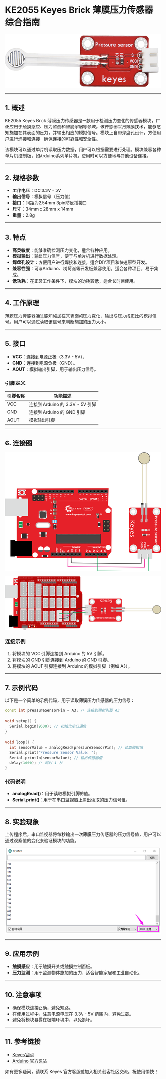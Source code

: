 # KE2055 Keyes Brick 薄膜压力传感器综合指南

![image-20250317163248312](media/image-20250317163248312.png)

---

## 1. 概述
KE2055 Keyes Brick 薄膜压力传感器是一款用于检测压力变化的传感器模块，广泛应用于触摸感应、压力监测和智能家居等领域。该传感器采用薄膜技术，能够感知施加在其表面的压力，并输出相应的模拟信号。模块上自带焊盘孔设计，方便用户进行焊接和连接，确保连接的可靠性和安全性。

该模块可以通过单片机读取压力数据，用户可以根据需要进行处理。模块兼容各种单片机控制板，如Arduino系列单片机，使用时可以方便地与其他设备连接。

---

## 2. 规格参数
- **工作电压**：DC 3.3V - 5V  
- **输出信号**：模拟信号（压力值）  
- **接口**：间距为2.54mm 3pin防反插接口  
- **尺寸**：34mm x 28mm x 14mm  
- **重量**：2.8g  

---

## 3. 特点
- **高灵敏度**：能够准确检测压力变化，适合各种应用。
- **模拟输出**：输出压力信号，便于与单片机进行数据处理。
- **焊盘孔设计**：方便用户进行焊接和连接，适合DIY项目和快速原型开发。
- **兼容性强**：可与Arduino、树莓派等开发板兼容使用，适合各种项目，易于集成。
- **低功耗**：在正常工作条件下，模块的功耗较低，适合长时间使用。

---

## 4. 工作原理
薄膜压力传感器通过感知施加在其表面的压力变化，输出与压力成正比的模拟信号。用户可以通过读取该信号来判断施加的压力大小。

---

## 5. 接口
- **VCC**：连接到电源正极（3.3V - 5V）。
- **GND**：连接到电源负极（GND）。
- **AOUT**：模拟输出引脚，用于输出压力信号。

### 引脚定义
| 引脚名称 | 功能描述                     |
|----------|------------------------------|
| VCC      | 连接到 Arduino 的 3.3V - 5V 引脚 |
| GND      | 连接到 Arduino 的 GND 引脚  |
| AOUT     | 模拟输出引脚                |

---

## 6. 连接图
![image-20250317163301904](media/image-20250317163301904.png)

![image-20250317163311433](media/image-20250317163311433.png)

### 连接示例
1. 将模块的 VCC 引脚连接到 Arduino 的 5V 引脚。
2. 将模块的 GND 引脚连接到 Arduino 的 GND 引脚。
3. 将模块的 AOUT 引脚连接到 Arduino 的模拟引脚（例如 A3）。

---

## 7. 示例代码
以下是一个简单的示例代码，用于读取薄膜压力传感器的压力信号：
```cpp
const int pressureSensorPin = A3; // 连接到模拟引脚 A3

void setup() {
  Serial.begin(9600); // 初始化串口通信
}

void loop() {
  int sensorValue = analogRead(pressureSensorPin); // 读取模拟值
  Serial.print("Pressure Sensor Value: ");
  Serial.println(sensorValue); // 输出传感器值
  delay(1000); // 延时 1 秒
}
```

### 代码说明
- **analogRead()**：用于读取模拟引脚的值。
- **Serial.print()**：用于在串口监视器上输出读取的压力信号值。

---

## 8. 实验现象
上传程序后，串口监视器将每秒输出一次薄膜压力传感器的压力信号值，用户可以通过观察值的变化来验证模块的功能。

![image-20250317163330071](media/image-20250317163330071.png)

---

## 9. 应用示例
- **触摸感应**：用于触摸开关或触摸控制面板。
- **压力监测**：用于监测物体施加的压力，适合智能家居和工业自动化。

---

## 10. 注意事项
- 确保模块连接正确，避免短路。
- 在使用过程中，注意电源电压在 3.3V - 5V 范围内，避免过载。
- 避免将模块暴露在极端环境中，以免损坏。

---

## 11. 参考链接
- [Keyes官网](http://www.keyes-robot.com/)
- [Arduino 官方网站](https://www.arduino.cc)  

如有更多疑问，请联系 Keyes 官方客服或加入相关创客社区交流。祝使用愉快！